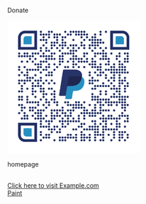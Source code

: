 Donate
>
<img src="qrcode.png" width="300" height="300" alt="Alt text" title="Optional title">

homepage

<script async src="https://pagead2.googlesyndication.com/pagead/js/adsbygoogle.js?client=ca-pub-9575603125746935"
     crossorigin="anonymous"></script>

<script>document.write("Welcome!");</script>
<script>document.write("This site will keep updating the latest IT Tech!");</script>
</br>
<a href="https://cybersecurity2045.github.io/haha">Click here to visit Example.com</a>
</br>
<a href="Paint.html">Paint</a>
</html>
